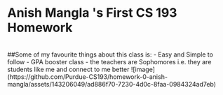 # Anish Mangla 's First CS 193 Homework
<br>
##Some of my favourite things about this class is:
- Easy and Simple to follow
- GPA booster class
- the teachers are Sophomores i.e. they are students like me and connect to me better
![image](https://github.com/Purdue-CS193/homework-0-anish-mangla/assets/143206049/ad886f70-7230-4d0c-8faa-0984324ad7eb)
